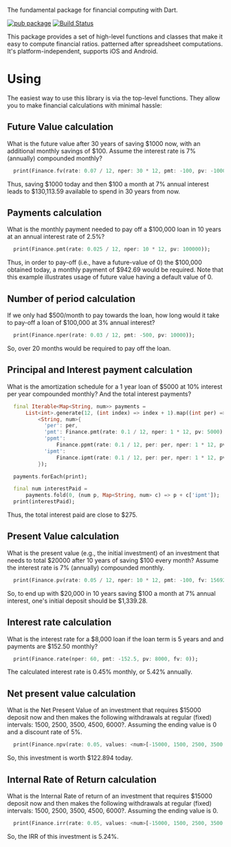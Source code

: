 The fundamental package for financial computing with Dart.

[![pub package](https://img.shields.io/pub/v/finance.svg)](https://pub.dev/packages/finance)
[![Build Status](https://travis-ci.org/ismaelJimenez/finance.svg?branch=master)](https://travis-ci.org/ismaelJimenez/finance)

This package provides a set of high-level functions and classes that make it easy to compute financial ratios. patterned after spreadsheet computations. It's platform-independent, supports iOS and Android.
# Using

The easiest way to use this library is via the top-level functions. They allow you to make financial calculations with minimal hassle:

## Future Value calculation

What is the future value after 30 years of saving $1000 now, with an additional monthly savings of $100.  Assume the interest rate is 7% (annually) compounded monthly?

```dart
  print(Finance.fv(rate: 0.07 / 12, nper: 30 * 12, pmt: -100, pv: -1000));
```

Thus, saving $1000 today and then $100 a month at 7% annual interest leads to $130,113.59 available to spend in 30 years from now.

## Payments calculation

What is the monthly payment needed to pay off a $100,000 loan in 10 years at an annual interest rate of 2.5%?

```dart
  print(Finance.pmt(rate: 0.025 / 12, nper: 10 * 12, pv: 100000));
```  

Thus, in order to pay-off (i.e., have a future-value of 0) the $100,000 obtained today, a monthly payment of $942.69 would be required.  Note that this example illustrates usage of future value having a default value of 0.

## Number of period calculation

If we only had $500/month to pay towards the loan, how long would it take to pay-off a loan of $100,000 at 3% annual interest?
 
 ```dart
   print(Finance.nper(rate: 0.03 / 12, pmt: -500, pv: 10000));
 ```  
 
So, over 20 months would be required to pay off the loan.

## Principal and Interest payment calculation

What is the amortization schedule for a 1 year loan of $5000 at 10% interest per year compounded monthly? 
And the total interest payments?

```dart
  final Iterable<Map<String, num>> payments =
      List<int>.generate(12, (int index) => index + 1).map((int per) =>
          <String, num>{
            'per': per,
            'pmt': Finance.pmt(rate: 0.1 / 12, nper: 1 * 12, pv: 5000),
            'ppmt':
                Finance.ppmt(rate: 0.1 / 12, per: per, nper: 1 * 12, pv: 5000),
            'ipmt':
                Finance.ipmt(rate: 0.1 / 12, per: per, nper: 1 * 12, pv: 5000),
          });

  payments.forEach(print);

  final num interestPaid =
      payments.fold(0, (num p, Map<String, num> c) => p + c['ipmt']);
  print(interestPaid);
 ```
 
Thus, the total interest paid are close to $275.

## Present Value calculation

What is the present value (e.g., the initial investment) of an investment that needs to total $20000 
after 10 years of saving $100 every month?  Assume the interest rate is 7% (annually) compounded monthly.

```dart
  print(Finance.pv(rate: 0.05 / 12, nper: 10 * 12, pmt: -100, fv: 15692.93));
```

So, to end up with $20,000 in 10 years saving $100 a month at 7% annual interest, one's initial deposit 
should be $1,339.28.

## Interest rate calculation

What is the interest rate for a $8,000 loan if the loan term is 5 years and and payments are $152.50 monthly?

```dart
  print(Finance.rate(nper: 60, pmt: -152.5, pv: 8000, fv: 0));
```

The calculated interest rate is 0.45% monthly, or 5.42% annually.

## Net present value calculation

What is the Net Present Value of an investment that requires $15000 deposit now and then makes the following 
withdrawals at regular (fixed) intervals:  1500, 2500, 3500, 4500, 6000?.  Assuming the ending value is 0
and a discount rate of 5%.

```dart
  print(Finance.npv(rate: 0.05, values: <num>[-15000, 1500, 2500, 3500, 4500, 6000]));
```

So, this investment is worth $122.894 today.

## Internal Rate of Return calculation

What is the Internal Rate of return of an investment that requires $15000 deposit now and then makes the 
following withdrawals at regular (fixed) intervals:  1500, 2500, 3500, 4500, 6000?.  Assuming the ending 
value is 0.

```dart
  print(Finance.irr(rate: 0.05, values: <num>[-15000, 1500, 2500, 3500, 4500, 6000]));
```

So, the IRR of this investment is 5.24%.
